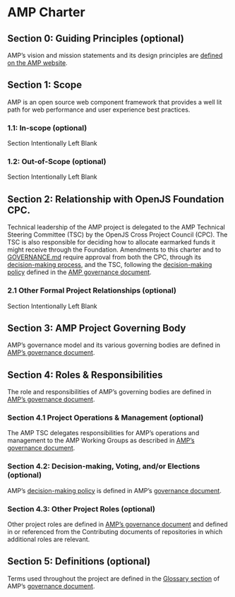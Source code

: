 # AMP Charter

## Section 0: Guiding Principles (optional)

AMP’s vision and mission statements and its design principles are [defined on the AMP website](https://amp.dev/about/mission-and-vision/).

## Section 1: Scope

AMP is an open source web component framework that provides a well lit path for web performance and user experience best practices.  

### 1.1: In-scope (optional)

Section Intentionally Left Blank

### 1.2: Out-of-Scope (optional)

Section Intentionally Left Blank

## Section 2: Relationship with OpenJS Foundation CPC.

Technical leadership of the AMP project is delegated to the AMP Technical Steering Committee (TSC) by the OpenJS Cross Project Council (CPC). The TSC is also responsible for deciding how to allocate earmarked funds it might receive through the Foundation.
Amendments to this charter and to [GOVERNANCE.md](https://github.com/ampproject/meta/blob/master/GOVERNANCE.md) require approval from both the CPC, through its [decision-making process](https://github.com/openjs-foundation/cross-project-council/blob/master/CPC-CHARTER.md#section-9-decision-making), and the TSC, following the [decision-making policy](https://github.com/ampproject/meta/blob/master/GOVERNANCE.md#decision-making-policy) defined in the [AMP governance document](https://github.com/ampproject/meta/blob/master/GOVERNANCE.md).

### 2.1 Other Formal Project Relationships (optional)

Section Intentionally Left Blank

## Section 3: AMP Project Governing Body

AMP’s governance model and its various governing bodies are defined in [AMP’s governance document](https://github.com/ampproject/meta/blob/master/GOVERNANCE.md).

## Section 4: Roles & Responsibilities

The role and responsibilities of AMP’s governing bodies are defined in [AMP’s governance document](https://github.com/ampproject/meta/blob/master/GOVERNANCE.md).

### Section 4.1 Project Operations & Management (optional)

The AMP TSC delegates responsibilities for AMP’s operations and management to the AMP Working Groups as described in [AMP’s governance document](https://github.com/ampproject/meta/blob/master/GOVERNANCE.md#role-1). 

### Section 4.2: Decision-making, Voting, and/or Elections (optional)

AMP’s [decision-making policy](https://github.com/ampproject/meta/blob/master/GOVERNANCE.md#decision-making-policy) is defined in AMP’s [governance document](https://github.com/ampproject/meta/blob/master/GOVERNANCE.md).

### Section 4.3: Other Project Roles (optional)

Other project roles are defined in [AMP’s governance document](https://github.com/ampproject/meta/blob/master/GOVERNANCE.md) and defined in or referenced from the Contributing documents of repositories in which additional roles are relevant.

## Section 5: Definitions (optional)

Terms used throughout the project are defined in the [Glossary section](https://github.com/ampproject/meta/blob/master/GOVERNANCE.md#glossary) of AMP’s [governance document](https://github.com/ampproject/meta/blob/master/GOVERNANCE.md).



